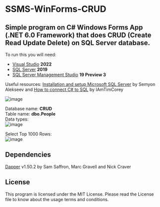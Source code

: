 # SSMS-WinForms-CRUD
## Simple program on C# Windows Forms App (.NET 6.0 Framework) that does CRUD (Create Read Update Delete) on SQL Server database.
To run this you will need:
- [Visual Studio](https://visualstudio.microsoft.com/vs/) **2022**
- [SQL Server](https://www.microsoft.com/en-us/sql-server/sql-server-downloads) **2019**
- [SQL Server Management Studio](https://learn.microsoft.com/en-us/sql/ssms/download-sql-server-management-studio-ssms?view=sql-server-ver16) **19 Preview 3**

Useful resources: [Installation and setup Microsoft SQL Server](https://youtu.be/dP_ZmYhNFlg) by Semyon Alekseev and [How to connect C# to SQL](https://youtu.be/Et2khGnrIqc) by IAmTimCorey

![image](https://user-images.githubusercontent.com/82185066/194978762-487c1793-4ae8-40c8-9f6f-22f9c32d8f11.png)

Database name: **CRUD**  
Table name: **dbo.People**  
Data types:  
![image](https://user-images.githubusercontent.com/82185066/194978955-174ca64a-ef59-46c0-987c-b49696d5e5a3.png)

Select Top 1000 Rows:  
![image](https://user-images.githubusercontent.com/82185066/194979022-5da20001-088c-460c-bb96-e4605b91bd9c.png)

## Dependencies
[Dapper](https://www.nuget.org/packages/Dapper/) v1.50.2 by Sam Saffron, Marc Gravell and Nick Craver

## License
This program is licensed under the MIT License. Please read the License file to know about the usage terms and conditions.
